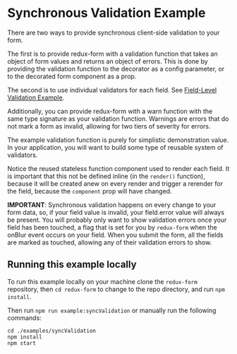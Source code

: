 # Synchronous Validation Example

There are two ways to provide synchronous client-side validation to your form.

The first is to provide redux-form with a
validation function that takes an object of form values and returns an object of errors.
This is done by providing the validation function to the decorator as a config parameter, or
to the decorated form component as a prop.

The second is to use individual validators for each field. See
[Field-Level Validation Example](http://redux-form.com/6.3.0/examples/fieldLevelValidation/).

Additionally, you can provide redux-form with a warn function with the same type signature as
your validation function. Warnings are errors that do not mark a form as invalid, allowing for
two tiers of severity for errors.

The example validation function is purely for simplistic demonstration value. In your 
application, you will want to build some type of reusable system of validators.

Notice the reused stateless function component used to render each field. It is important that 
this not be defined inline (in the `render()` function), because it will be created anew on every
render and trigger a rerender for the field, because the `component` prop will have changed.

**IMPORTANT**: Synchronous validation happens on every change to your form data, so, if your field 
value is invalid, your field.error value will always be present. You will probably only want to
show validation errors once your field has been touched, a flag that is set for you by `redux-form`
when the onBlur event occurs on your field. When you submit the form, all the fields are marked as
touched, allowing any of their validation errors to show.

## Running this example locally

To run this example locally on your machine clone the `redux-form` repository,
then `cd redux-form` to change to the repo directory, and run `npm install`.

Then run `npm run example:syncValidation` or manually run the
following commands:
```
cd ./examples/syncValidation
npm install
npm start
```

